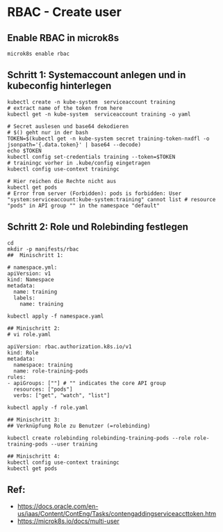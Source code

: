 # RBAC - Create user

## Enable RBAC in microk8s 

```
microk8s enable rbac 

```

## Schritt 1: Systemaccount anlegen und in kubeconfig hinterlegen 

```
kubectl create -n kube-system  serviceaccount training
# extract name of the token from here 
kubectl get -n kube-system  serviceaccount training -o yaml

# Secret auslesen und base64 dekodieren 
# $() geht nur in der bash 
TOKEN=$(kubectl get -n kube-system secret training-token-nxdfl -o jsonpath='{.data.token}' | base64 --decode)
echo $TOKEN
kubectl config set-credentials training --token=$TOKEN
# trainingc vorher in .kube/config eingetragen 
kubectl config use-context trainingc

# Hier reichen die Rechte nicht aus 
kubectl get pods
# Error from server (Forbidden): pods is forbidden: User "system:serviceaccount:kube-system:training" cannot list # resource "pods" in API group "" in the namespace "default"
```

## Schritt 2: Role und Rolebinding festlegen 

```
cd 
mkdir -p manifests/rbac
##  Minischritt 1:

# namespace.yml:
apiVersion: v1
kind: Namespace
metadata:
  name: training
  labels:
    name: training

kubectl apply -f namespace.yaml

## Minischritt 2:
# vi role.yaml 

apiVersion: rbac.authorization.k8s.io/v1
kind: Role
metadata:
  namespace: training
  name: role-training-pods
rules:
- apiGroups: [""] # "" indicates the core API group
  resources: ["pods"]
  verbs: ["get", "watch", "list"]

kubectl apply -f role.yaml

## Minischritt 3:
## Verknüpfung Role zu Benutzer (=rolebinding) 

kubectl create rolebinding rolebinding-training-pods --role role-training-pods --user training

```

```
## Minischritt 4:
kubectl config use-context trainingc 
kubectl get pods 
```

## Ref: 

 * https://docs.oracle.com/en-us/iaas/Content/ContEng/Tasks/contengaddingserviceaccttoken.htm
 * https://microk8s.io/docs/multi-user
